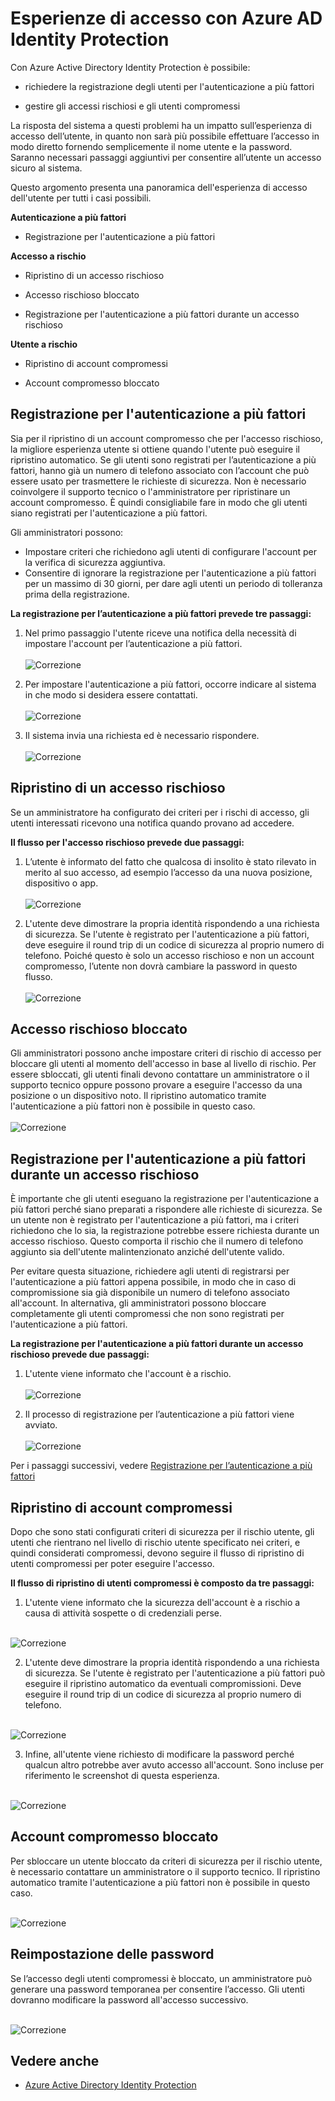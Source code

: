 <properties
	pageTitle="Esperienze di accesso con Azure AD Identity Protection | Microsoft Azure"
	description="Presenta una panoramica dell'esperienza utente quando Identity Protection ha mitigato o risolto la situazione di rischio di un utente o quando l'autenticazione a più fattori è richiesta da una policy."
	services="active-directory"
	keywords="azure active directory identity protection, cloud app discovery, gestione applicazioni, sicurezza, rischio, livello di rischio, vulnerabilità, criteri di sicurezza"
	documentationCenter=""
	authors="markusvi"
	manager="femila"
	editor=""/>

<tags
	ms.service="active-directory"
	ms.workload="identity"
	ms.tgt_pltfrm="na"
	ms.devlang="na"
	ms.topic="article"
	ms.date="08/16/2016"
	ms.author="markvi"/>

# Esperienze di accesso con Azure AD Identity Protection

Con Azure Active Directory Identity Protection è possibile:

- richiedere la registrazione degli utenti per l'autenticazione a più fattori

- gestire gli accessi rischiosi e gli utenti compromessi

La risposta del sistema a questi problemi ha un impatto sull’esperienza di accesso dell’utente, in quanto non sarà più possibile effettuare l’accesso in modo diretto fornendo semplicemente il nome utente e la password. Saranno necessari passaggi aggiuntivi per consentire all’utente un accesso sicuro al sistema.

Questo argomento presenta una panoramica dell'esperienza di accesso dell'utente per tutti i casi possibili.

**Autenticazione a più fattori**

- Registrazione per l'autenticazione a più fattori



**Accesso a rischio**

- Ripristino di un accesso rischioso

- Accesso rischioso bloccato

- Registrazione per l'autenticazione a più fattori durante un accesso rischioso
 

**Utente a rischio**

- Ripristino di account compromessi

- Account compromesso bloccato




## Registrazione per l'autenticazione a più fattori

Sia per il ripristino di un account compromesso che per l'accesso rischioso, la migliore esperienza utente si ottiene quando l'utente può eseguire il ripristino automatico. Se gli utenti sono registrati per l’autenticazione a più fattori, hanno già un numero di telefono associato con l’account che può essere usato per trasmettere le richieste di sicurezza. Non è necessario coinvolgere il supporto tecnico o l'amministratore per ripristinare un account compromesso. È quindi consigliabile fare in modo che gli utenti siano registrati per l'autenticazione a più fattori.

Gli amministratori possono:

- Impostare criteri che richiedono agli utenti di configurare l'account per la verifica di sicurezza aggiuntiva.
- Consentire di ignorare la registrazione per l'autenticazione a più fattori per un massimo di 30 giorni, per dare agli utenti un periodo di tolleranza prima della registrazione.

**La registrazione per l’autenticazione a più fattori prevede tre passaggi:**

1. Nel primo passaggio l'utente riceve una notifica della necessità di impostare l'account per l’autenticazione a più fattori. <br><br> ![Correzione](./media/active-directory-identityprotection-flows/140.png "Correzione") <br>


2. Per impostare l'autenticazione a più fattori, occorre indicare al sistema in che modo si desidera essere contattati. <br><br> ![Correzione](./media/active-directory-identityprotection-flows/141.png "Correzione") <br>
 
3. Il sistema invia una richiesta ed è necessario rispondere. <br><br> ![Correzione](./media/active-directory-identityprotection-flows/142.png "Correzione") <br>

 



## Ripristino di un accesso rischioso

Se un amministratore ha configurato dei criteri per i rischi di accesso, gli utenti interessati ricevono una notifica quando provano ad accedere.

**Il flusso per l'accesso rischioso prevede due passaggi:**

1. L’utente è informato del fatto che qualcosa di insolito è stato rilevato in merito al suo accesso, ad esempio l’accesso da una nuova posizione, dispositivo o app. <br><br> ![Correzione](./media/active-directory-identityprotection-flows/120.png "Correzione") <br>

2. L'utente deve dimostrare la propria identità rispondendo a una richiesta di sicurezza. Se l'utente è registrato per l'autenticazione a più fattori, deve eseguire il round trip di un codice di sicurezza al proprio numero di telefono. Poiché questo è solo un accesso rischioso e non un account compromesso, l’utente non dovrà cambiare la password in questo flusso. <br><br> ![Correzione](./media/active-directory-identityprotection-flows/121.png "Correzione") <br>



 
## Accesso rischioso bloccato
Gli amministratori possono anche impostare criteri di rischio di accesso per bloccare gli utenti al momento dell'accesso in base al livello di rischio. Per essere sbloccati, gli utenti finali devono contattare un amministratore o il supporto tecnico oppure possono provare a eseguire l'accesso da una posizione o un dispositivo noto. Il ripristino automatico tramite l'autenticazione a più fattori non è possibile in questo caso. <br><br> ![Correzione](./media/active-directory-identityprotection-flows/200.png "Correzione") <br>



## Registrazione per l'autenticazione a più fattori durante un accesso rischioso

È importante che gli utenti eseguano la registrazione per l'autenticazione a più fattori perché siano preparati a rispondere alle richieste di sicurezza. Se un utente non è registrato per l'autenticazione a più fattori, ma i criteri richiedono che lo sia, la registrazione potrebbe essere richiesta durante un accesso rischioso. Questo comporta il rischio che il numero di telefono aggiunto sia dell'utente malintenzionato anziché dell'utente valido.

Per evitare questa situazione, richiedere agli utenti di registrarsi per l'autenticazione a più fattori appena possibile, in modo che in caso di compromissione sia già disponibile un numero di telefono associato all'account. In alternativa, gli amministratori possono bloccare completamente gli utenti compromessi che non sono registrati per l'autenticazione a più fattori.

**La registrazione per l'autenticazione a più fattori durante un accesso rischioso prevede due passaggi:**

1. L'utente viene informato che l'account è a rischio. <br><br> ![Correzione](./media/active-directory-identityprotection-flows/150.png "Correzione") <br>

2. Il processo di registrazione per l’autenticazione a più fattori viene avviato.<br><br> ![Correzione](./media/active-directory-identityprotection-flows/151.png "Correzione")<br>

Per i passaggi successivi, vedere [Registrazione per l’autenticazione a più fattori](#multi-factor-authentication-registration)




## Ripristino di account compromessi

Dopo che sono stati configurati criteri di sicurezza per il rischio utente, gli utenti che rientrano nel livello di rischio utente specificato nei criteri, e quindi considerati compromessi, devono seguire il flusso di ripristino di utenti compromessi per poter eseguire l'accesso.

**Il flusso di ripristino di utenti compromessi è composto da tre passaggi:**

1. L'utente viene informato che la sicurezza dell'account è a rischio a causa di attività sospette o di credenziali perse.

<br> ![Correzione](./media/active-directory-identityprotection-flows/101.png "Correzione") <br>

2.	L'utente deve dimostrare la propria identità rispondendo a una richiesta di sicurezza. Se l'utente è registrato per l'autenticazione a più fattori può eseguire il ripristino automatico da eventuali compromissioni. Deve eseguire il round trip di un codice di sicurezza al proprio numero di telefono.

<br> ![Correzione](./media/active-directory-identityprotection-flows/110.png "Correzione") <br>


3.	Infine, all'utente viene richiesto di modificare la password perché qualcun altro potrebbe aver avuto accesso all'account. Sono incluse per riferimento le screenshot di questa esperienza.
 
<br> ![Correzione](./media/active-directory-identityprotection-flows/111.png "Correzione") <br>



## Account compromesso bloccato 

Per sbloccare un utente bloccato da criteri di sicurezza per il rischio utente, è necessario contattare un amministratore o il supporto tecnico. Il ripristino automatico tramite l'autenticazione a più fattori non è possibile in questo caso.

<br> ![Correzione](./media/active-directory-identityprotection-flows/104.png "Correzione") <br>



 
## Reimpostazione delle password

Se l’accesso degli utenti compromessi è bloccato, un amministratore può generare una password temporanea per consentire l’accesso. Gli utenti dovranno modificare la password all'accesso successivo.

<br> ![Correzione](./media/active-directory-identityprotection-flows/160.png "Correzione") <br>


 




 

## Vedere anche

- [Azure Active Directory Identity Protection](active-directory-identityprotection.md)

<!---HONumber=AcomDC_0817_2016-->